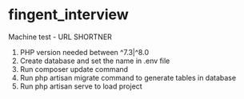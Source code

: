 # fingent_interview
Machine test - URL SHORTNER

1. PHP version needed between  ^7.3|^8.0
2. Create database and set the name in .env file
3. Run composer update command
4. Run php artisan migrate command to generate tables in database 
5. Run php artisan serve to load project